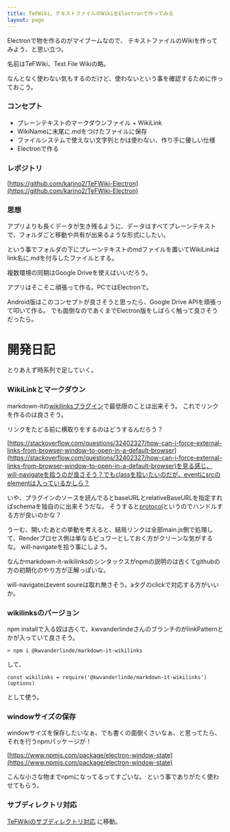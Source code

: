 ```yaml
---
title: TeFWiki、テキストファイルのWikiをElectronで作ってみる
layout: page
---
```

Electronで物を作るのがマイブームなので、
テキストファイルのWikiを作ってみよう、と思い立つ。

名前はTeFWiki、Text File Wikiの略。

なんとなく使わない気もするのだけど、使わないという事を確認するために作っておこう。

### コンセプト

- プレーンテキストのマークダウンファイル + WikiLink
- WikiNameに末尾に.mdをつけたファイルに保存
- ファイルシステムで使えない文字列とかは使わない、作り手に優しい仕様
- Electronで作る

### レポジトリ

[https://github.com/karino2/TeFWiki-Electron](https://github.com/karino2/TeFWiki-Electron)

### 思想

アプリよりも長くデータが生き残るように、データはすべてプレーンテキストで、フォルダごと移動や共有が出来るような形式にしたい。

という事でフォルダの下にプレーンテキストのmdファイルを置いてWikiLinkはlink名に.mdを付与したファイルとする。

複数環境の同期はGoogle Driveを使えばいいだろう。

アプリはそこそこ頑張って作る。PCではElectronで。

Android版はこのコンセプトが良さそうと思ったら、Google Drive APIを頑張って叩いて作る。
でも面倒なのであくまでElectron版をしばらく触って良さそうだったら。


# 開発日記

とりあえず時系列で足していく。

### WikiLinkとマークダウン

markdown-itの[wikilinksプラグイン](https://github.com/kwvanderlinde/markdown-it-wikilinks)で最低限のことは出来そう。
これでリンクを作るのは良さそう。

リンクをたどる前に横取りをするのはどうするんだろう？

[https://stackoverflow.com/questions/32402327/how-can-i-force-external-links-from-browser-window-to-open-in-a-default-browser](https://stackoverflow.com/questions/32402327/how-can-i-force-external-links-from-browser-window-to-open-in-a-default-browser)を見る感じ、will-navigateを拾うのが良さそう？でもclassを拾いたいのだが、eventにsrcのelementは入っているかしら？

いや、プラグインのソースを読んでるとbaseURLとrelativeBaseURLを指定すればschemaを独自のに出来そうだな。
そうすると[protocol](https://www.electronjs.org/docs/api/protocol)というのでハンドルする方が良いのかな？

うーむ、開いたあとの挙動を考えると、結局リンクは全部main.js側で処理して、Renderプロセス側は単なるビュワーとしておく方がクリーンな気がするな。
will-navigateを拾う事にしよう。

なんかmarkdown-it-wikilinksのシンタックスがnpmの説明のは古くてgithubの方の初期化のやり方が正解っぽいな。

will-navigateはevent soureは取れ無さそう。aタグのclickで対応する方がいいか。

### wikilinksのバージョン

npm installで入る奴は古くて、kwvanderlindeさんのブランチのがlinkPatternとかが入っていて良さそう。

```
> npm i @kwvanderlinde/markdown-it-wikilinks
```

して、

```
const wikilinks = require('@kwvanderlinde/markdown-it-wikilinks')(options)
```

として使う。

### windowサイズの保存

windowサイズを保存したいなぁ、でも書くの面倒くさいなぁ、と思ってたら、それを行うnpmパッケージが！

[https://www.npmjs.com/package/electron-window-state](https://www.npmjs.com/package/electron-window-state)

こんな小さな物までnpmになってるってすごいな。
という事でありがたく使わせてもらう。

### サブディレクトリ対応

[TeFWikiのサブディレクトリ対応](https://karino2.github.io/2021/09/26/TeFWiki_subdir_support.html) に移動。